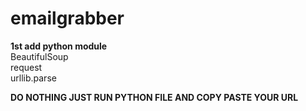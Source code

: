 # emailgrabber
**1st add python module**</BR>
BeautifulSoup </BR>
request</BR>
urllib.parse</BR>

**DO NOTHING JUST RUN PYTHON FILE AND COPY PASTE YOUR URL**

